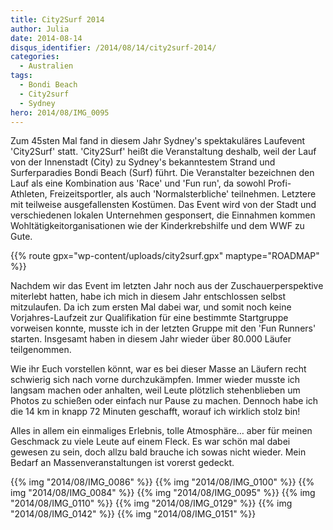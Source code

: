 ```yaml
---
title: City2Surf 2014
author: Julia
date: 2014-08-14
disqus_identifier: /2014/08/14/city2surf-2014/
categories:
  - Australien
tags:
  - Bondi Beach
  - City2surf
  - Sydney
hero: 2014/08/IMG_0095
---
```


Zum 45sten Mal fand in diesem Jahr Sydney's spektakuläres Laufevent 'City2Surf' statt. 'City2Surf' heißt die Veranstaltung
deshalb, weil der Lauf von der Innenstadt (City) zu Sydney's bekanntestem Strand und Surferparadies Bondi Beach (Surf) führt.<!--more--> Die Veranstalter
bezeichnen den Lauf als eine Kombination aus 'Race' und 'Fun run', da sowohl Profi-Athleten, Freizeitsportler, als
auch 'Normalsterbliche' teilnehmen. Letztere mit teilweise ausgefallensten Kostümen. Das Event wird von der Stadt und verschiedenen lokalen
Unternehmen gesponsert, die Einnahmen kommen Wohltätigkeitorganisationen wie der Kinderkrebshilfe und dem WWF zu Gute.

{{% route gpx="wp-content/uploads/city2surf.gpx" maptype="ROADMAP" %}}

Nachdem wir das Event im letzten Jahr noch aus der Zuschauerperspektive miterlebt hatten, habe ich mich in diesem Jahr entschlossen selbst mitzulaufen.
Da ich zum ersten Mal dabei war, und somit noch keine Vorjahres-Laufzeit zur Qualifikation für eine bestimmte Startgruppe vorweisen konnte, musste ich
in der letzten Gruppe mit den 'Fun Runners' starten. Insgesamt haben in diesem Jahr wieder über 80.000 Läufer teilgenommen.

Wie ihr Euch vorstellen könnt, war es bei dieser Masse an Läufern recht schwierig sich nach vorne durchzukämpfen. Immer wieder musste ich langsam machen
oder anhalten, weil Leute plötzlich stehenblieben um Photos zu schießen oder einfach nur Pause zu machen. Dennoch habe ich die 14 km in knapp 72 Minuten
geschafft, worauf ich wirklich stolz bin!

Alles in allem ein einmaliges Erlebnis, tolle Atmosphäre&#8230; aber für meinen Geschmack zu viele Leute auf einem Fleck. Es war schön mal dabei gewesen
zu sein, doch allzu bald brauche ich sowas nicht wieder. Mein Bedarf an Massenveranstaltungen ist vorerst gedeckt.

{{% img "2014/08/IMG_0086" %}}
{{% img "2014/08/IMG_0100" %}}
{{% img "2014/08/IMG_0084" %}}
{{% img "2014/08/IMG_0095" %}}
{{% img "2014/08/IMG_0110" %}}
{{% img "2014/08/IMG_0129" %}}
{{% img "2014/08/IMG_0142" %}}
{{% img "2014/08/IMG_0151" %}}
